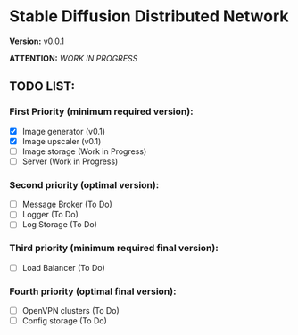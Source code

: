 # Stable Diffusion Distributed Network
**Version:** v0.0.1

**ATTENTION:** *WORK IN PROGRESS*

## TODO LIST:

### First Priority (minimum required version):
- [x] Image generator (v0.1)
- [x] Image upscaler (v0.1)
- [ ] Image storage (Work in Progress)
- [ ] Server (Work in Progress)

### Second priority (optimal version):
- [ ] Message Broker (To Do)
- [ ] Logger (To Do)
- [ ] Log Storage (To Do)

### Third priority (minimum required final version):
- [ ] Load Balancer (To Do)

### Fourth priority (optimal final version):
- [ ] OpenVPN clusters (To Do)
- [ ] Config storage (To Do)
